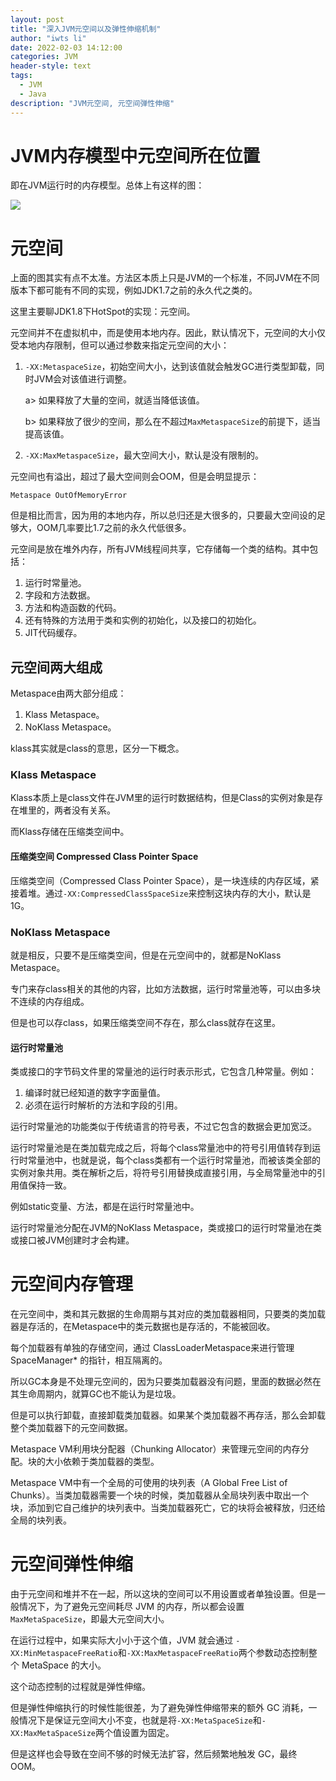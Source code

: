 ```yaml
---
layout: post
title: "深入JVM元空间以及弹性伸缩机制"
author: "iwts li"
date: 2022-02-03 14:12:00
categories: JVM
header-style: text
tags:
  - JVM
  - Java
description: "JVM元空间, 元空间弹性伸缩"
---
```


# JVM内存模型中元空间所在位置

即在JVM运行时的内存模型。总体上有这样的图：

![](https://cdn.jsdelivr.net/gh/iwts/blog-imgs-repo/202405262010253.png)

# 元空间

上面的图其实有点不太准。方法区本质上只是JVM的一个标准，不同JVM在不同版本下都可能有不同的实现，例如JDK1.7之前的永久代之类的。

这里主要聊JDK1.8下HotSpot的实现：元空间。

元空间并不在虚拟机中，而是使用本地内存。因此，默认情况下，元空间的大小仅受本地内存限制，但可以通过参数来指定元空间的大小：

1. ```-XX:MetaspaceSize```，初始空间大小，达到该值就会触发GC进行类型卸载，同时JVM会对该值进行调整。
  
   a> 如果释放了大量的空间，就适当降低该值。
   
   b> 如果释放了很少的空间，那么在不超过```MaxMetaspaceSize```的前提下，适当提高该值。
2. ```-XX:MaxMetaspaceSize```，最大空间大小，默认是没有限制的。

元空间也有溢出，超过了最大空间则会OOM，但是会明显提示：

```text
Metaspace OutOfMemoryError
```

但是相比而言，因为用的本地内存，所以总归还是大很多的，只要最大空间设的足够大，OOM几率要比1.7之前的永久代低很多。

元空间是放在堆外内存，所有JVM线程间共享，它存储每一个类的结构。其中包括：

1. 运行时常量池。
2. 字段和方法数据。
3. 方法和构造函数的代码。
4. 还有特殊的方法用于类和实例的初始化，以及接口的初始化。
5. JIT代码缓存。

## 元空间两大组成

Metaspace由两大部分组成：

1. Klass Metaspace。
2. NoKlass Metaspace。

klass其实就是class的意思，区分一下概念。

### Klass Metaspace

Klass本质上是class文件在JVM里的运行时数据结构，但是Class的实例对象是存在堆里的，两者没有关系。

而Klass存储在压缩类空间中。

#### 压缩类空间 Compressed Class Pointer Space

压缩类空间（Compressed Class Pointer Space），是一块连续的内存区域，紧接着堆。通过```-XX:CompressedClassSpaceSize```来控制这块内存的大小，默认是1G。

### NoKlass Metaspace
就是相反，只要不是压缩类空间，但是在元空间中的，就都是NoKlass Metaspace。

专门来存class相关的其他的内容，比如方法数据，运行时常量池等，可以由多块不连续的内存组成。

但是也可以存class，如果压缩类空间不存在，那么class就存在这里。

#### 运行时常量池

类或接口的字节码文件里的常量池的运行时表示形式，它包含几种常量。例如：

1. 编译时就已经知道的数字字面量值。
2. 必须在运行时解析的方法和字段的引用。

运行时常量池的功能类似于传统语言的符号表，不过它包含的数据会更加宽泛。

运行时常量池是在类加载完成之后，将每个class常量池中的符号引用值转存到运行时常量池中，也就是说，每个class类都有一个运行时常量池，而被该类全部的实例对象共用。类在解析之后，将符号引用替换成直接引用，与全局常量池中的引用值保持一致。

例如static变量、方法，都是在运行时常量池中。

运行时常量池分配在JVM的NoKlass Metaspace，类或接口的运行时常量池在类或接口被JVM创建时才会构建。

# 元空间内存管理

在元空间中，类和其元数据的生命周期与其对应的类加载器相同，只要类的类加载器是存活的，在Metaspace中的类元数据也是存活的，不能被回收。

每个加载器有单独的存储空间，通过 ClassLoaderMetaspace来进行管理 SpaceManager* 的指针，相互隔离的。

所以GC本身是不处理元空间的，因为只要类加载器没有问题，里面的数据必然在其生命周期内，就算GC也不能认为是垃圾。

但是可以执行卸载，直接卸载类加载器。如果某个类加载器不再存活，那么会卸载整个类加载器下的元空间数据。

Metaspace VM利用块分配器（Chunking Allocator）来管理元空间的内存分配。块的大小依赖于类加载器的类型。

Metaspace VM中有一个全局的可使用的块列表（A Global Free List of Chunks）。当类加载器需要一个块的时候，类加载器从全局块列表中取出一个块，添加到它自己维护的块列表中。当类加载器死亡，它的块将会被释放，归还给全局的块列表。

# 元空间弹性伸缩

由于元空间和堆并不在一起，所以这块的空间可以不用设置或者单独设置。但是一般情况下，为了避免元空间耗尽 JVM 的内存，所以都会设置 ```MaxMetaSpaceSize```，即最大元空间大小。

在运行过程中，如果实际大小小于这个值，JVM 就会通过 ```-XX:MinMetaspaceFreeRatio```和```-XX:MaxMetaspaceFreeRatio```两个参数动态控制整个 MetaSpace 的大小。

这个动态控制的过程就是弹性伸缩。

但是弹性伸缩执行的时候性能很差，为了避免弹性伸缩带来的额外 GC 消耗，一般情况下是保证元空间大小不变，也就是将```-XX:MetaSpaceSize```和```-XX:MaxMetaSpaceSize```两个值设置为固定。

但是这样也会导致在空间不够的时候无法扩容，然后频繁地触发 GC，最终 OOM。